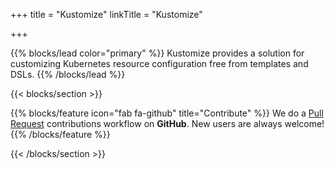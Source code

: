 +++
title = "Kustomize"
linkTitle = "Kustomize"

+++

{{% blocks/lead color="primary" %}}
Kustomize provides a solution for customizing Kubernetes resource configuration free from templates
and DSLs.
{{% /blocks/lead %}}

{{< blocks/section >}}

{{% blocks/feature icon="fab fa-github" title="Contribute" %}}
We do a [Pull Request](https://github.com/kubernetes-sigs/kustomize/pulls) contributions workflow on **GitHub**.
New users are always welcome!
{{% /blocks/feature %}}


{{< /blocks/section >}}


